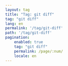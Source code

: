 ```yaml
---
layout: tag
title: "Tag: git diff"
tag: "git diff"
lang: en
permalink: '/tag/git-diff'
path: '/tag/git-diff'
pagination:
    enabled: true
    tag: "git diff"
    permalink: /page/:num/
    locale: en
---
```

